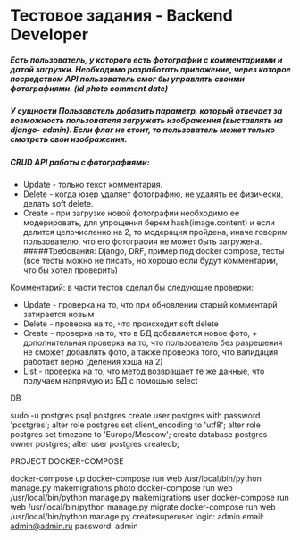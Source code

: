 # Тестовое задания - Backend Developer
##### Есть пользователь, у которого есть фотографии с комментариями и датой загрузки. Необходимо разработать приложение, через которое посредством API пользователь смог бы управлять своими фотографиями. (id photo comment date)
##### У сущности Пользователь добавить параметр, который отвечает за возможность пользователя загружать изображения (выставлять из django- admin). Если флаг не стоит, то пользователь может только смотреть свои изображения.
##### CRUD API работы с фотографиями:
- Update - только текст комментария.
- Delete - когда юзер удаляет фотографию, не удалять ее физически, делать soft delete.
- Create - при загрузке новой фотографии необходимо ее модерировать, для упрощения берем hash(image.content) и если делится целочисленно на 2, то модерация пройдена, иначе говорим пользователю, что его фотография не может быть загружена.
#####Требования:
Django, DRF, пример под docker compose, тесты (все тесты можно не писать, но хорошо если будут комментарии, что бы хотел проверить)

Комментарий: в части тестов сделал бы следующие проверки:
 - Update - проверка на то, что при обновлении старый комментарй затирается новым
 - Delete - проверка на то, что происходит soft delete
 - Create - проверка на то, что в БД добавляется новое фото, + дополнительная проверка на то, что пользователь без разрешения не сможет добавлять фото, а также проверка того, что валидация работает верно (деления хэша на 2)
 - List - проверка на то, что метод возвращает те же данные, что получаем напрямую из БД с помощью select

DB

sudo -u postgres psql postgres
create user postgres with password 'postgres';
alter role postgres set client_encoding to 'utf8';
alter role postgres set timezone to 'Europe/Moscow';
create database postgres owner postgres;
alter user postgres createdb;

PROJECT DOCKER-COMPOSE

docker-compose up
docker-compose run web /usr/local/bin/python manage.py makemigrations photo
docker-compose run web /usr/local/bin/python manage.py makemigrations user
docker-compose run web /usr/local/bin/python manage.py migrate
docker-compose run web /usr/local/bin/python manage.py createsuperuser
login: admin
email: admin@admin.ru
password: admin

